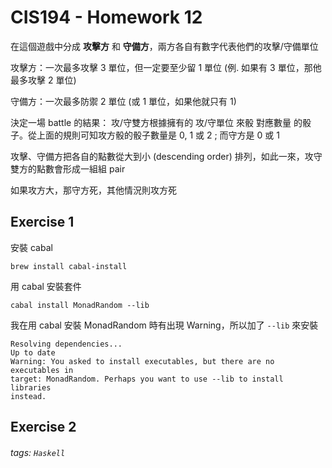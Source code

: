 # CIS194 - Homework 12


在這個遊戲中分成 **攻擊方** 和 **守備方**，兩方各自有數字代表他們的攻擊/守備單位

攻擊方：一次最多攻擊 3 單位，但一定要至少留 1 單位 \(例. 如果有 3 單位，那他最多攻擊 2 單位\)

守備方：一次最多防禦 2 單位 \(或 1 單位，如果他就只有 1\)


決定一場 battle 的結果：
攻/守雙方根據擁有的 攻/守單位 來骰 對應數量 的骰子。從上面的規則可知攻方骰的骰子數量是 0, 1 或 2 ; 而守方是 0 或 1



攻擊、守備方把各自的點數從大到小 \(descending order\) 排列，如此一來，攻守雙方的點數會形成一組組 pair

如果攻方大，那守方死，其他情況則攻方死




## Exercise 1

安裝 cabal

```
brew install cabal-install
```

用 cabal 安裝套件
```
cabal install MonadRandom --lib
```

我在用 cabal 安裝 MonadRandom 時有出現 Warning，所以加了 `--lib` 來安裝

```
Resolving dependencies...
Up to date
Warning: You asked to install executables, but there are no executables in
target: MonadRandom. Perhaps you want to use --lib to install libraries
instead.
```

## Exercise 2





###### tags: `Haskell`